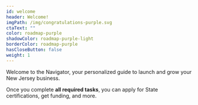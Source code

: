 ```yaml
---
id: welcome
header: Welcome!
imgPath: /img/congratulations-purple.svg
ctaText: ""
color: roadmap-purple
shadowColor: roadmap-purple-light
borderColor: roadmap-purple
hasCloseButton: false
weight: 1
---
```


Welcome to the Navigator, your personalized guide to launch and grow your New Jersey business.

Once you complete **all required tasks**, you can apply for State certifications, get funding, and more.
